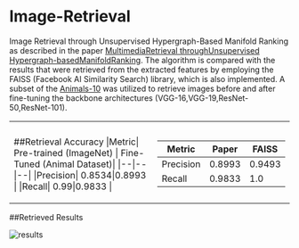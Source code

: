 # Image-Retrieval
Image Retrieval through Unsupervised Hypergraph-Based Manifold Ranking as described in the paper [MultimediaRetrieval throughUnsupervised Hypergraph-basedManifoldRanking](chrome-extension://efaidnbmnnnibpcajpcglclefindmkaj/https://www.ic.unicamp.br/~dcarlos/papers/journals/IEEE-TIP_2019-AcceptedVersion.pdf). The algorithm is compared with the results that were retrieved from the extracted features by employing the FAISS (Facebook AI Similarity Search) library, which is also implemented. A subset of the [Animals-10](https://www.kaggle.com/datasets/alessiocorrado99/animals10) was utilized to retrieve images before and after fine-tuning the backbone architectures (VGG-16,VGG-19,ResNet-50,ResNet-101).

<table>
<tr><th> </th><th> </th></tr>
<tr><td>

##Retrieval Accuracy
|Metric| Pre-trained (ImageNet) | Fine-Tuned (Animal Dataset)|
|--|--|--|
|Precision| 0.8534|0.8993 |
|Recall| 0.99|0.9833 |

</td><td>

|Metric| Paper | FAISS|
|--|--|--|
|Precision| 0.8993|0.9493 |
|Recall| 0.9833|1.0 |

</td></tr> </table>

##Retrieved Results

![results](https://drive.google.com/uc?export=view&id=1HYtcHHxEXIHh_pPTqSwkq8VkzOl9OqiI)
